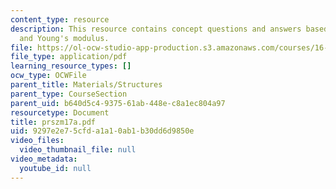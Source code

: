 ```yaml
---
content_type: resource
description: This resource contains concept questions and answers based on strain
  and Young's modulus.
file: https://ol-ocw-studio-app-production.s3.amazonaws.com/courses/16-01-unified-engineering-i-ii-iii-iv-fall-2005-spring-2006/9297e2e75cfda1a10ab1b30dd6d9850e_prszm17a.pdf
file_type: application/pdf
learning_resource_types: []
ocw_type: OCWFile
parent_title: Materials/Structures
parent_type: CourseSection
parent_uid: b640d5c4-9375-61ab-448e-c8a1ec804a97
resourcetype: Document
title: prszm17a.pdf
uid: 9297e2e7-5cfd-a1a1-0ab1-b30dd6d9850e
video_files:
  video_thumbnail_file: null
video_metadata:
  youtube_id: null
---
```

